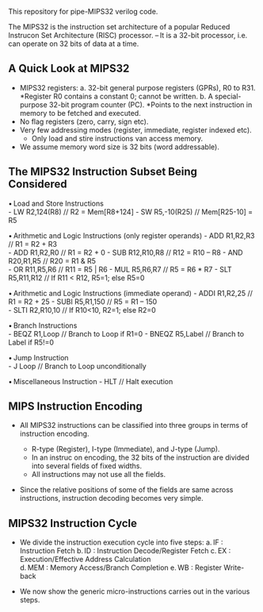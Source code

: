 This repository for pipe-MIPS32 verilog code.

The MIPS32 is the instruction set architecture of a popular Reduced Instrucon Set Architecture (RISC) processor.
	– It is	a 32-bit processor, i.e. can operate on 32 bits	of data	at a time.

## A Quick Look at MIPS32 ##
* MIPS32 registers:
	a. 32-bit general purpose registers (GPRs), R0 to R31.
		*Register R0 contains a constant 0; cannot be written.
	b. A special-purpose 32-bit program counter (PC).
		*Points to the next instruction in memory to be fetched and executed.
* No flag registers (zero, carry, sign etc).
* Very few addressing modes (register, immediate, register indexed etc).
	- Only load and stire instructions van access memory.
* We assume memory word size is 32 bits (word addressable).

## The MIPS32 Instruction Subset Being Considered ##
• Load and Store Instructions	
	- LW R2,124(R8)	// R2 = Mem[R8+124] 
	- SW R5,-10(R25)  // Mem[R25-10] = R5 

• Arithmetic and Logic Instructions	(only register operands)
	- ADD R1,R2,R3    // R1 = R2 + R3     
	- ADD R1,R2,R0    // R1 = R2 + 0
	- SUB R12,R10,R8  // R12 = R10 – R8 
	- AND R20,R1,R5   // R20 = R1 & R5    
	- OR  R11,R5,R6   // R11 = R5 | R6 
	- MUL R5,R6,R7    // R5 = R6 * R7 
	- SLT R5,R11,R12  // If R11 < R12, R5=1; else R5=0

• Arithmetic and Logic Instructions (immediate operand)
	- ADDI R1,R2,25   // R1 = R2 + 25 
	- SUBI R5,R1,150  // R5 = R1 – 150  
	- SLTI R2,R10,10  // If R10<10, R2=1; else R2=0 

• Branch Instructions	
	- BEQZ R1,Loop    // Branch to Loop if R1=0 
	- BNEQZ R5,Label  // Branch to Label if R5!=0 

• Jump Instruction	
	- J Loop          // Branch to Loop unconditionally 

• Miscellaneous	Instruction	
	- HLT             // Halt execution


## MIPS Instruction Encoding ##
* All MIPS32 instructions can be classified into three groups in terms of instruction encoding.
	- R-type (Register), I-type (Immediate), and J-type (Jump).
	- In an instruc on encoding, the 32 bits of the instruction are divided into several fields of fixed widths.
	- All instructions may not use all the fields.

* Since the relative positions of some of the fields are same across instructions, instruction decoding becomes very simple.



## MIPS32 Instruction Cycle ##
* We divide the instruction execution cycle into five steps:
a. IF   : Instruction Fetch
b. ID   : Instruction Decode/Register Fetch
c. EX   : Execution/Effective Address Calculation	
d. MEM  : Memory Access/Branch Completion
e. WB   : Register Write-back

* We now show the generic micro-instructions carries out in the various steps.
